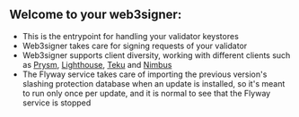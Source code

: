 ## Welcome to your web3signer:

- This is the entrypoint for handling your validator keystores
- Web3signer takes care for signing requests of your validator
- Web3signer supports client diversity, working with different clients such as [Prysm](http://my.dappnode/#/installer/prysm.dnp.dappnode.eth), [Lighthouse](http://my.dappnode/#/installer/lighthouse.dnp.dappnode.eth), [Teku](http://my.dappnode/#/installer/teku.dnp.dappnode.eth) and [Nimbus](http://my.dappnode/#/installer/nimbus.dnp.dappnode.eth)
- The Flyway service takes care of importing the previous version's slashing protection database when an update is installed, so it's meant to run only once per update, and it is normal to see that the Flyway service is stopped
